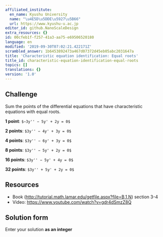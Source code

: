 ```yaml
---
affiliated_institute:
  en_name: Kyushu University
  name: "\u4E5D\u5DDE\u5927\u5B66"
  url: https://www.kyushu-u.ac.jp
editor_id: github.NanoScaleDesign
extra_resources: {}
id: 00cfeb1f-f257-41a3-aa75-e69506520180
language: en
modified: '2019-09-30T07:02:21.422171Z'
scrambled_answer: 1b6453892473a467d07372d45eb05abc2031647a
title: 'Characteristic equation identification: Equal roots'
title_id: characteristic-equation-identification-equal-roots
topics: []
translations: {}
version: '1.0'
---
```


## Challenge

Sum the points of the differential equations that have characteristic equations with equal roots.

**1 point**: `$−3y'' − 5y' + 2y = 0$`

**2 points**: `$3y'' − 4y' + 3y = 0$`

**4 points**: `$3y'' − 6y' + 3y = 0$`

**8 points**: `$3y'' − 5y' + 2y = 0$`

**16 points**: `$3y'' − 5y' + 4y = 0$`

**32 points**: `$3y'' + 5y' + 2y = 0$`


## Resources

- Book (http://tutorial.math.lamar.edu/getfile.aspx?file=B,1,N) section 3-4
- Video: https://www.youtube.com/watch?v=gdr4dSmzZ8Q

## Solution form

Enter your solution **as an integer**
